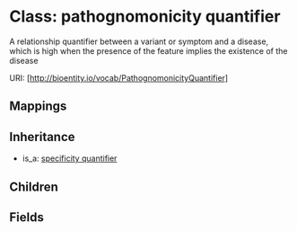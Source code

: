 # Class: pathognomonicity quantifier


A relationship quantifier between a variant or symptom and a disease, which is high when the presence of the feature implies the existence of the disease

URI: [http://bioentity.io/vocab/PathognomonicityQuantifier]
## Mappings

## Inheritance

 *  is_a: [specificity quantifier](SpecificityQuantifier.md)
## Children

## Fields

